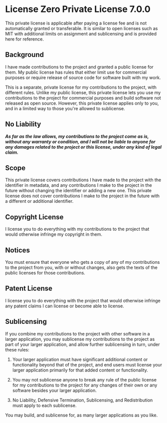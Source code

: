 # License Zero Private License 7.0.0

This private license is applicable after paying a license fee
and is not automatically granted or transferable. It is
similar to open licenses such as MIT with additional limits
on assignment and sublicensing and is provided here for
reference.

## Background

I have made contributions to the project and granted a
public license for them.  My public license has rules
that either limit use for commercial purposes or require
release of source code for software built with my work.

This is a separate, private license for my contributions
to the project, with different rules.  Unlike my public
license, this private license lets you use my contributions
to the project for commercial purposes and build software
not released as open source.  However, this private license
applies only to you, and in a limited way to those you're
allowed to sublicense.

## No Liability

***As far as the law allows, my contributions to the
project come as is, without any warranty or condition,
and I will not be liable to anyone for any damages related
to the project or this license, under any kind of legal
claim.***

## Scope

This private license covers contributions I have made
to the project with the identifier in metadata, and any
contributions I make to the project in the future without
changing the identifier or adding a new one.  This private
license does not cover contributions I make to the project
in the future with a different or additional identifier.

## Copyright License

I license you to do everything with my contributions to the
project that would otherwise infringe my copyright in them.

## Notices

You must ensure that everyone who gets a copy of any of
my contributions to the project from you, with or without
changes, also gets the texts of the public licenses for
those contributions.

## Patent License

I license you to do everything with the project that
would otherwise infringe any patent claims I can license
or become able to license.

## Sublicensing

If you combine my contributions to the project with other
software in a larger application, you may sublicense
my contributions to the project as part of your larger
application, and allow further sublicensing in turn,
under these rules:

1. Your larger application must have significant
   additional content or functionality beyond that of
   the project, and end users must license your larger
   application primarily for that added content or
   functionality.

2. You may not sublicense anyone to break any rule of
   the public license for my contributions to the project
   for any changes of their own or any software besides
   your larger application.

3. No Liability, Defensive Termination, Sublicensing,
   and Redistribution must apply to each sublicense.

You may build, and sublicense for, as many larger
applications as you like.